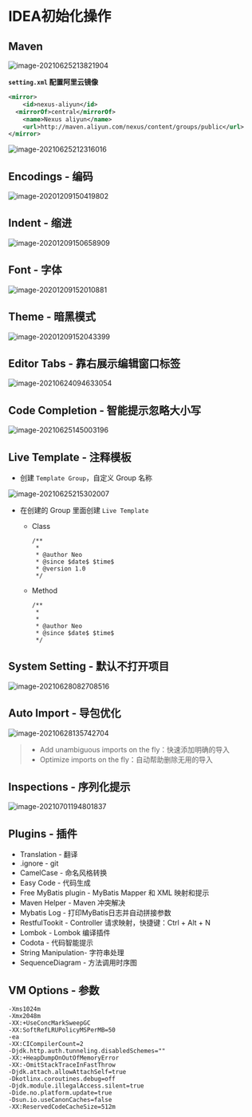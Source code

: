 # IDEA初始化操作

## Maven

![image-20210625213821904](images/image-20210625213821904.png)

**`setting.xml` 配置阿里云镜像**

```xml
<mirror>
	<id>nexus-aliyun</id>
  <mirrorOf>central</mirrorOf>
	<name>Nexus aliyun</name>
	<url>http://maven.aliyun.com/nexus/content/groups/public</url>
</mirror>
```

![image-20210625212316016](images/image-20210625212316016.png)



## Encodings - 编码

![image-20201209150419802](images/image-20201209150419802.png)

## Indent - 缩进

![image-20201209150658909](images/image-20201209150658909.png)

## Font - 字体

![image-20201209152010881](images/image-20201209152010881.png)

## Theme - 暗黑模式

![image-20201209152043399](images/image-20201209152043399.png)

## Editor Tabs - 靠右展示编辑窗口标签

![image-20210624094633054](images/image-20210624094633054.png)

## Code Completion - 智能提示忽略大小写

![image-20210625145003196](images/image-20210625145003196.png)



## Live Template - 注释模板

- 创建 `Template Group`，自定义 Group 名称

![image-20210625215302007](images/image-20210625215302007.png)

- 在创建的 Group 里面创建 `Live Template`

  - Class

    ```
    /**
     * 
     * @author Neo
     * @since $date$ $time$
     * @version 1.0
     */
    ```

  - Method

    ```
    /**
     * 
     *
     * @author Neo
     * @since $date$ $time$
     */
    ```

## System Setting - 默认不打开项目

![image-20210628082708516](images/image-20210628082708516.png)


## Auto Import - 导包优化

![image-20210628135742704](images/image-20210628135742704.png)

> - Add unambiguous imports on the fly：快速添加明确的导入
> - Optimize imports on the fly：自动帮助删除无用的导入
## Inspections - 序列化提示

![image-20210701194801837](images/image-20210701194801837.png)

## Plugins - 插件

- Translation - 翻译
- .ignore - git
- CamelCase - 命名风格转换
- Easy Code - 代码生成
- Free MyBatis plugin - MyBatis Mapper 和 XML 映射和提示
- Maven Helper - Maven 冲突解决
- Mybatis Log - 打印MyBatis日志并自动拼接参数
- RestfulTookit - Controller 请求映射，快捷键：Ctrl + Alt + N
- Lombok - Lombok 编译插件
- Codota - 代码智能提示
- String Manipulation- 字符串处理
- SequenceDiagram - 方法调用时序图

## VM Options - 参数

```
-Xms1024m
-Xmx2048m
-XX:+UseConcMarkSweepGC
-XX:SoftRefLRUPolicyMSPerMB=50
-ea
-XX:CICompilerCount=2
-Djdk.http.auth.tunneling.disabledSchemes=""
-XX:+HeapDumpOnOutOfMemoryError
-XX:-OmitStackTraceInFastThrow
-Djdk.attach.allowAttachSelf=true
-Dkotlinx.coroutines.debug=off
-Djdk.module.illegalAccess.silent=true
-Dide.no.platform.update=true
-Dsun.io.useCanonCaches=false
-XX:ReservedCodeCacheSize=512m
```

